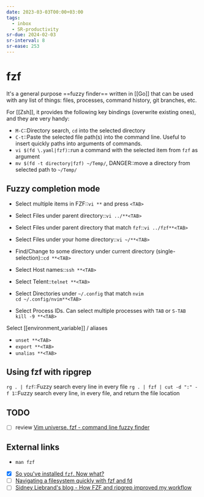 ```yaml
---
date: 2023-03-03T00:00+03:00
tags:
  - inbox
  - SR-productivity
sr-due: 2024-02-03
sr-interval: 8
sr-ease: 253
---
```


# fzf

It's a general purpose ==fuzzy finder== written in [[Go]] that can be used with
any list of things: files, processes, command history, git branches, etc.

For [[Zsh]], it provides the following key bindings (overwrite existing ones),
and they are very handy:

- `M-C`::Directory search, `cd` into the selected directory
- `C-t`::Paste the selected file path(s) into the command line. Useful to insert
quickly paths into arguments of commands.
- `vi $(fd \.yaml|fzf)`::run a command with the selected item from `fzf` as argument
- `mv $(fd -t directory|fzf) ~/Temp/`, DANGER::move a directory from selected path to `~/Temp/`

## Fuzzy completion mode

- Select multiple items in FZF::`vi **` and press `<TAB>` <!--SR:!2024-09-22,1,233-->
- Select Files under parent directory::`vi ../**<TAB>`
- Select Files under parent directory that match `fzf`::`vi ../fzf**<TAB>`
- Select Files under your home directory::`vi ~/**<TAB>`
- Find/Change to some directory under current directory (single-selection)::`cd **<TAB>`
- Select Host names::`ssh **<TAB>`
- Select Telent::`telnet **<TAB>`

- Select Directories under `~/.config` that match `nvim`
&#10;<br>
`cd ~/.config/nvim**<TAB>`

- Select Process IDs. Can select multiple processes with `TAB` or `S-TAB`
&#10;<br>
`kill -9 **<TAB>`

Select [[environment_variable]] / aliases
&#10;<br>
- `unset **<TAB>`
- `export **<TAB>`
- `unalias **<TAB>`

## Using fzf with ripgrep

`rg . | fzf`::Fuzzy search every line in every file
`rg . | fzf | cut -d ":" -f 1`::Fuzzy search every line, in every file, and return the file location

## TODO

- [ ] review [Vim universe. fzf - command line fuzzy finder](https://www.youtube.com/watch?v=qgG5Jhi_Els)

## External links

- `man fzf`
- [x] [So you've installed `fzf`. Now what?](https://andrew-quinn.me/fzf/)
- [ ] [Navigating a filesystem quickly with fzf and fd](https://mike.place/2017/fzf-fd/)
- [ ] [Sidney Liebrand's blog - How FZF and ripgrep improved my workflow](https://sidneyliebrand.io/blog/how-fzf-and-ripgrep-improved-my-workflow)
